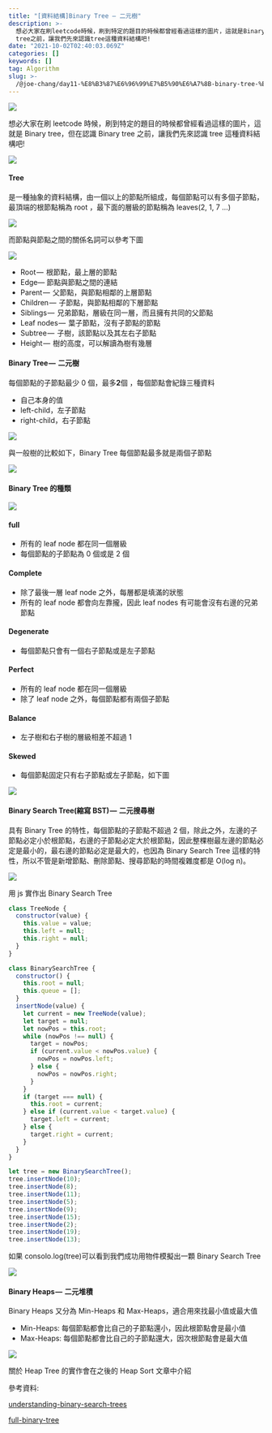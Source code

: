 ```yaml
---
title: "[資料結構]Binary Tree — 二元樹"
description: >-
  想必大家在刷leetcode時候，刷到特定的題目的時候都曾經看過這樣的圖片，這就是Binary tree，但在認識Binary
  tree之前，讓我們先來認識tree這種資料結構吧!
date: "2021-10-02T02:40:03.069Z"
categories: []
keywords: []
tag: Algorithm
slug: >-
  /@joe-chang/day11-%E8%B3%87%E6%96%99%E7%B5%90%E6%A7%8B-binary-tree-%E4%BA%8C%E5%85%83%E6%A8%B9-630a5d92d5a4
---
```


![](/img/1__v8Z4umFIoRbEAsZvVHkQ1g.jpeg)

想必大家在刷 leetcode 時候，刷到特定的題目的時候都曾經看過這樣的圖片，這就是 Binary tree，但在認識 Binary tree 之前，讓我們先來認識 tree 這種資料結構吧!

![](/img/1____mkt6zGxlX3emXWAznlmZA.png)

#### Tree

是一種抽象的資料結構，由一個以上的節點所組成，每個節點可以有多個子節點，最頂端的根節點稱為 root ，最下面的層級的節點稱為 leaves(2, 1, 7 …)

![](/img/1__4h8C4eVl8TOWIFR5Mnhnlw.png)

而節點與節點之間的關係名詞可以參考下圖

![](/img/1__UO__EJ8VT4__xhpP59BAl__Nw.png)

- Root —  根節點，最上層的節點
- Edge— 節點與節點之間的連結
- Parent —  父節點，與節點相鄰的上層節點
- Children —  子節點，與節點相鄰的下層節點
- Siblings —  兄弟節點，層級在同一層，而且擁有共同的父節點
- Leaf nodes —  葉子節點，沒有子節點的節點
- Subtree —  子樹，該節點以及其左右子節點
- Height —  樹的高度，可以解讀為樹有幾層

#### Binary Tree —  二元樹

每個節點的子節點最少 0 個，最多**2**個 ，每個節點會紀錄三種資料

- 自己本身的值
- left-child，左子節點
- right-child，右子節點

![](/img/1__SSf3JBcO93tgEmpHt8JeNw.png)

與一般樹的比較如下，Binary Tree 每個節點最多就是兩個子節點

![](/img/1__v__5f1fHAPXUFlrj5EQ9p5w.png)

#### Binary Tree 的種類

![](/img/1__eP1Bop7vMIj7__x4HKxP4xw.png)

#### **full**

- 所有的 leaf node 都在同一個層級
- 每個節點的子節點為 0 個或是 2 個

#### **Complete**

- 除了最後一層 leaf node 之外，每層都是填滿的狀態
- 所有的 leaf node 都會向左靠攏，因此 leaf nodes 有可能會沒有右邊的兄弟節點

#### **Degenerate**

- 每個節點只會有一個右子節點或是左子節點

#### **Perfect**

- 所有的 leaf node 都在同一個層級
- 除了 leaf node 之外，每個節點都有兩個子節點

#### Balance

- 左子樹和右子樹的層級相差不超過 1

#### Skewed

- 每個節點固定只有右子節點或左子節點，如下圖

![](/img/1__rZWF__sPBN97L__El__zVotRg.png)

#### Binary Search Tree(縮寫 BST) —  二元搜尋樹

具有 Binary Tree 的特性，每個節點的子節點不超過 2 個，除此之外，左邊的子節點必定小於根節點，右邊的子節點必定大於根節點，因此整棵樹最左邊的節點必定是最小的，最右邊的節點必定是最大的，也因為 Binary Search Tree 這樣的特性，所以不管是新增節點、刪除節點、搜尋節點的時間複雜度都是 O(log n)。

![](/img/1__PpOaGcq7YoB2IpIGqMzApQ.jpeg)

用 js 實作出 Binary Search Tree

```javascript
class TreeNode {
  constructor(value) {
    this.value = value;
    this.left = null;
    this.right = null;
  }
}

class BinarySearchTree {
  constructor() {
    this.root = null;
    this.queue = [];
  }
  insertNode(value) {
    let current = new TreeNode(value);
    let target = null;
    let nowPos = this.root;
    while (nowPos !== null) {
      target = nowPos;
      if (current.value < nowPos.value) {
        nowPos = nowPos.left;
      } else {
        nowPos = nowPos.right;
      }
    }
    if (target === null) {
      this.root = current;
    } else if (current.value < target.value) {
      target.left = current;
    } else {
      target.right = current;
    }
  }
}

let tree = new BinarySearchTree();
tree.insertNode(10);
tree.insertNode(8);
tree.insertNode(11);
tree.insertNode(5);
tree.insertNode(9);
tree.insertNode(15);
tree.insertNode(2);
tree.insertNode(19);
tree.insertNode(13);
```

如果 consolo.log(tree)可以看到我們成功用物件模擬出一顆 Binary Search Tree

![](/img/1__GbPtnA7okjlKNiI9baYRtw.png)

#### Binary Heaps —  二元堆積

Binary Heaps 又分為 Min-Heaps 和 Max-Heaps，適合用來找最小值或最大值

- Min-Heaps: 每個節點都會比自己的子節點還小，因此根節點會是最小值
- Max-Heaps: 每個節點都會比自己的子節點還大，因次根節點會是最大值

![](/img/1__fvgzmsxvAzMQaXjs58izdg.png)

關於 Heap Tree 的實作會在之後的 Heap Sort 文章中介紹

參考資料:

[understanding-binary-search-trees](https://dev.to/christinamcmahon/understanding-binary-search-trees-4d90)

[full-binary-tree](https://www.programiz.com/dsa/full-binary-tree)
